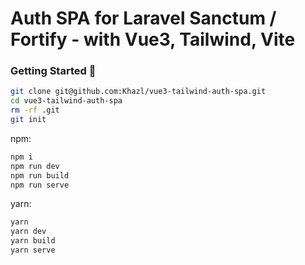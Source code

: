 # Auth SPA for Laravel Sanctum / Fortify - with Vue3, Tailwind, Vite

### Getting Started 🚀

```sh
git clone git@github.com:Khazl/vue3-tailwind-auth-spa.git
cd vue3-tailwind-auth-spa
rm -rf .git
git init
```

npm:
```sh
npm i
npm run dev
npm run build
npm run serve
```

yarn:
```sh
yarn
yarn dev
yarn build
yarn serve
```